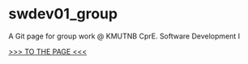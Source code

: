 # swdev01_group

A Git page for group work @ KMUTNB CprE. Software Development I

[>>> TO THE PAGE <<<](https://aingthawan.github.io/swdev01_group/1-2PiImage.html)
